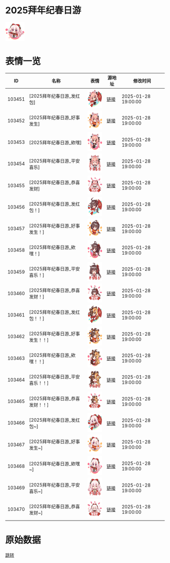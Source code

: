 # 2025拜年纪春日游

<img src="./cover.png" height="60" alt="cover" />

# 表情一览

|ID|名称|表情|源地址|修改时间|
|----|----|----|----|----|
|103451|[2025拜年纪春日游_发红包]|<img src="./pic/103451_%5B2025拜年纪春日游_发红包%5D.png" height="60" alt="发红包"/>|[链接](https://i0.hdslb.com/bfs/garb/2de4e15e1303ddc545da01b6e5716773945f5f30.png)|2025-01-28 19:00:00|
|103452|[2025拜年纪春日游_好事发生]|<img src="./pic/103452_%5B2025拜年纪春日游_好事发生%5D.png" height="60" alt="好事发生"/>|[链接](https://i0.hdslb.com/bfs/garb/d4e69722c9df4626ac9b7952cab987049aab0f76.png)|2025-01-28 19:00:00|
|103453|[2025拜年纪春日游_欸嘿]|<img src="./pic/103453_%5B2025拜年纪春日游_欸嘿%5D.png" height="60" alt="欸嘿"/>|[链接](https://i0.hdslb.com/bfs/garb/74f1edf78c4617f44941a71497ecd920edce92fd.png)|2025-01-28 19:00:00|
|103454|[2025拜年纪春日游_平安喜乐]|<img src="./pic/103454_%5B2025拜年纪春日游_平安喜乐%5D.png" height="60" alt="平安喜乐"/>|[链接](https://i0.hdslb.com/bfs/garb/a09240fb74011ae01a39a9c6d6331b7d690fd3fd.png)|2025-01-28 19:00:00|
|103455|[2025拜年纪春日游_恭喜发财]|<img src="./pic/103455_%5B2025拜年纪春日游_恭喜发财%5D.png" height="60" alt="恭喜发财"/>|[链接](https://i0.hdslb.com/bfs/garb/66f2c56afec9c550f414718eeea5a4df9317bd9a.png)|2025-01-28 19:00:00|
|103456|[2025拜年纪春日游_发红包！]|<img src="./pic/103456_%5B2025拜年纪春日游_发红包！%5D.png" height="60" alt="发红包！"/>|[链接](https://i0.hdslb.com/bfs/garb/30ef21ca649e27a3bb751723d50d8ecfd1ce10b1.png)|2025-01-28 19:00:00|
|103457|[2025拜年纪春日游_好事发生！]|<img src="./pic/103457_%5B2025拜年纪春日游_好事发生！%5D.png" height="60" alt="好事发生！"/>|[链接](https://i0.hdslb.com/bfs/garb/ffc55473e58d0c094d5ddf8e6c2589d84ed96b01.png)|2025-01-28 19:00:00|
|103458|[2025拜年纪春日游_欸嘿！]|<img src="./pic/103458_%5B2025拜年纪春日游_欸嘿！%5D.png" height="60" alt="欸嘿！"/>|[链接](https://i0.hdslb.com/bfs/garb/7f9d9015f26bd10934d80b6510e336051e0b93a4.png)|2025-01-28 19:00:00|
|103459|[2025拜年纪春日游_平安喜乐！]|<img src="./pic/103459_%5B2025拜年纪春日游_平安喜乐！%5D.png" height="60" alt="平安喜乐！"/>|[链接](https://i0.hdslb.com/bfs/garb/91f292ca445ad9d16a0dc6913763e7bfbf474bf9.png)|2025-01-28 19:00:00|
|103460|[2025拜年纪春日游_恭喜发财！]|<img src="./pic/103460_%5B2025拜年纪春日游_恭喜发财！%5D.png" height="60" alt="恭喜发财！"/>|[链接](https://i0.hdslb.com/bfs/garb/8e26581f7b7ac08f3d04c6bf0af976625aafc19e.png)|2025-01-28 19:00:00|
|103461|[2025拜年纪春日游_发红包！！]|<img src="./pic/103461_%5B2025拜年纪春日游_发红包！！%5D.png" height="60" alt="发红包！！"/>|[链接](https://i0.hdslb.com/bfs/garb/6a606ff7ad7ad8e270b10b252275a3cde1020569.png)|2025-01-28 19:00:00|
|103462|[2025拜年纪春日游_好事发生！！]|<img src="./pic/103462_%5B2025拜年纪春日游_好事发生！！%5D.png" height="60" alt="好事发生！！"/>|[链接](https://i0.hdslb.com/bfs/garb/cb4495d6eefc66956d8391f77ab904a62a67c25f.png)|2025-01-28 19:00:00|
|103463|[2025拜年纪春日游_欸嘿！！]|<img src="./pic/103463_%5B2025拜年纪春日游_欸嘿！！%5D.png" height="60" alt="欸嘿！！"/>|[链接](https://i0.hdslb.com/bfs/garb/dfd0399ea760bc81fc7b60cd90fca863ad2d7e48.png)|2025-01-28 19:00:00|
|103464|[2025拜年纪春日游_平安喜乐！！]|<img src="./pic/103464_%5B2025拜年纪春日游_平安喜乐！！%5D.png" height="60" alt="平安喜乐！！"/>|[链接](https://i0.hdslb.com/bfs/garb/c1320cc8326af0c6dfea40af538d759a7f6982cf.png)|2025-01-28 19:00:00|
|103465|[2025拜年纪春日游_恭喜发财！！]|<img src="./pic/103465_%5B2025拜年纪春日游_恭喜发财！！%5D.png" height="60" alt="恭喜发财！！"/>|[链接](https://i0.hdslb.com/bfs/garb/8f9625336d59ff3a20be7a57403a9a43a3036ec5.png)|2025-01-28 19:00:00|
|103466|[2025拜年纪春日游_发红包~]|<img src="./pic/103466_%5B2025拜年纪春日游_发红包~%5D.png" height="60" alt="发红包~"/>|[链接](https://i0.hdslb.com/bfs/garb/33d42495b347ecb127ef4f14a1a299d826e43438.png)|2025-01-28 19:00:00|
|103467|[2025拜年纪春日游_好事发生~]|<img src="./pic/103467_%5B2025拜年纪春日游_好事发生~%5D.png" height="60" alt="好事发生~"/>|[链接](https://i0.hdslb.com/bfs/garb/177cf3f316a65634e97f5836599790a49029fe63.png)|2025-01-28 19:00:00|
|103468|[2025拜年纪春日游_欸嘿~]|<img src="./pic/103468_%5B2025拜年纪春日游_欸嘿~%5D.png" height="60" alt="欸嘿~"/>|[链接](https://i0.hdslb.com/bfs/garb/686af69526461c9b7e31be45a5569d704cb96dd3.png)|2025-01-28 19:00:00|
|103469|[2025拜年纪春日游_平安喜乐~]|<img src="./pic/103469_%5B2025拜年纪春日游_平安喜乐~%5D.png" height="60" alt="平安喜乐~"/>|[链接](https://i0.hdslb.com/bfs/garb/2e8ab543bf7fac730a9041dee445e2df75ba71c5.png)|2025-01-28 19:00:00|
|103470|[2025拜年纪春日游_恭喜发财~]|<img src="./pic/103470_%5B2025拜年纪春日游_恭喜发财~%5D.png" height="60" alt="恭喜发财~"/>|[链接](https://i0.hdslb.com/bfs/garb/380901d98d7da21c51058cfad2c500d52fdf827e.png)|2025-01-28 19:00:00|

# 原始数据

[跳转](./raw.json)

